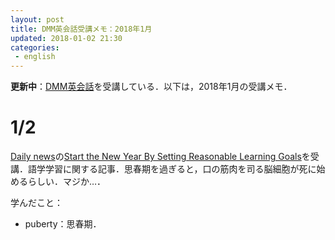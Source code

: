 ```yaml
---
layout: post
title: DMM英会話受講メモ：2018年1月
updated: 2018-01-02 21:30
categories:
 - english
---
```


**更新中**：[DMM英会話](http://eikaiwa.dmm.com/)を受講している．以下は，2018年1月の受講メモ．

# 1/2

[Daily news](https://app.eikaiwa.dmm.com/daily-news)の[Start the New Year By Setting Reasonable Learning Goals](https://app.eikaiwa.dmm.com/daily-news/article/start-the-new-year-by-setting-reasonable-learning-goals/pHlmguV6Eee2Ly8HurcLvg)を受講．語学学習に関する記事．思春期を過ぎると，口の筋肉を司る脳細胞が死に始めるらしい．マジか…．

学んだこと：
* puberty：思春期．

